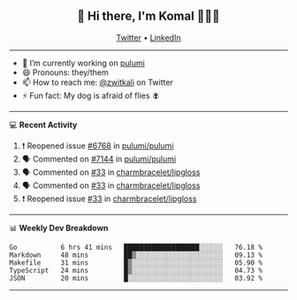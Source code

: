 <h2 align="center"> 👋 Hi there, I'm Komal 🧑🏾‍💻 </h2>
<p align="center">
    <a href="https://twitter.com/zwitkali">Twitter</a> •
    <a href="https://www.linkedin.com/in/komal-ali/">LinkedIn</a>
</p>

--------

- 🔭 I’m currently working on [pulumi](https://github.com/pulumi/pulumi)
- 😄 Pronouns: they/them
- 📫 How to reach me: [@zwitkali](https://twitter.com/zwitkali) on Twitter
- ⚡ Fun fact: My dog is afraid of flies 🪰

--------
💻 **Recent Activity**

<!--START_SECTION:activity-->
1. ❗️ Reopened issue [#6768](https://github.com/pulumi/pulumi/issues/6768) in [pulumi/pulumi](https://github.com/pulumi/pulumi)
2. 🗣 Commented on [#7144](https://github.com/pulumi/pulumi/issues/7144) in [pulumi/pulumi](https://github.com/pulumi/pulumi)
3. 🗣 Commented on [#33](https://github.com/charmbracelet/lipgloss/issues/33) in [charmbracelet/lipgloss](https://github.com/charmbracelet/lipgloss)
4. 🗣 Commented on [#33](https://github.com/charmbracelet/lipgloss/issues/33) in [charmbracelet/lipgloss](https://github.com/charmbracelet/lipgloss)
5. ❗️ Reopened issue [#33](https://github.com/charmbracelet/lipgloss/issues/33) in [charmbracelet/lipgloss](https://github.com/charmbracelet/lipgloss)
<!--END_SECTION:activity-->

--------

📊 **Weekly Dev Breakdown**
<!--START_SECTION:waka-->
```text
Go           6 hrs 41 mins   ███████████████████░░░░░░   76.18 % 
Markdown     48 mins         ██▒░░░░░░░░░░░░░░░░░░░░░░   09.13 % 
Makefile     31 mins         █▒░░░░░░░░░░░░░░░░░░░░░░░   05.90 % 
TypeScript   24 mins         █▒░░░░░░░░░░░░░░░░░░░░░░░   04.73 % 
JSON         20 mins         █░░░░░░░░░░░░░░░░░░░░░░░░   03.92 % 
```
<!--END_SECTION:waka-->

--------